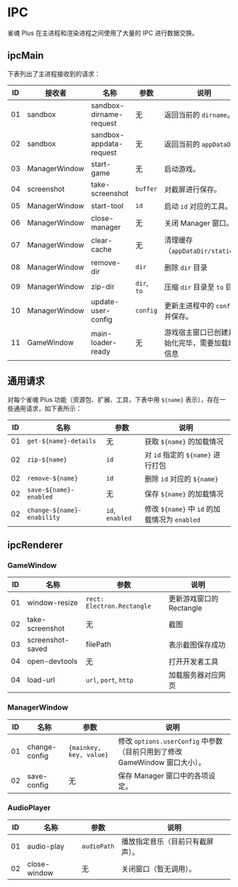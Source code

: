 # IPC

雀魂 Plus 在主进程和渲染进程之间使用了大量的 IPC 进行数据交换。

## ipcMain

下表列出了主进程接收到的请求：

| ID  | 接收者        | 名称                    | 参数        | 说明                                             |
| --- | ------------- | ----------------------- | ----------- | ------------------------------------------------ |
| 01  | sandbox       | sandbox-dirname-request | 无          | 返回当前的 `dirname`。                           |
| 02  | sandbox       | sandbox-appdata-request | 无          | 返回当前的 `appDataDir`                          |
| 03  | ManagerWindow | start-game              | 无          | 启动游戏。                                       |
| 04  | screenshot    | take-screenshot         | `buffer`    | 对截屏进行保存。                                 |
| 05  | ManagerWindow | start-tool              | `id`        | 启动 `id` 对应的工具。                           |
| 06  | ManagerWindow | close-manager           | 无          | 关闭 Manager 窗口。                              |
| 07  | ManagerWindow | clear-cache             | 无          | 清理缓存（`appDataDir/static/`）                 |
| 08  | ManagerWindow | remove-dir              | `dir`       | 删除 `dir` 目录                                  |
| 09  | ManagerWindow | zip-dir                 | `dir`, `to` | 压缩 `dir` 目录至 `to` 目录                      |
| 10  | ManagerWindow | update-user-config      | `config`    | 更新主进程中的 `config` 并保存。                 |
| 11  | GameWindow    | main-loader-ready       | 无          | 游戏宿主窗口已创建并初始化完毕，需要加载端口信息 |

## 通用请求

对每个雀魂 Plus 功能（资源包、扩展、工具，下表中用 `${name}` 表示），存在一些通用请求，如下表所示：

| ID  | 名称                       | 参数            | 说明                                          |
| --- | -------------------------- | --------------- | --------------------------------------------- |
| 01  | `get-${name}-details`      | 无              | 获取 `${name}` 的加载情况                     |
| 02  | `zip-${name}`              | `id`            | 对 `id` 指定的 `${name}` 进行打包             |
| 02  | `remove-${name}`           | `id`            | 删除 `id` 对应的 `${name}`                    |
| 02  | `save-${name}-enabled`     | 无              | 保存 `${name}` 的加载情况                     |
| 02  | `change-${name}-enability` | `id`, `enabled` | 修改 `${name}` 中 `id` 的加载情况为 `enabled` |

## ipcRenderer

### GameWindow

| ID  | 名称             | 参数                       | 说明                     |
| --- | ---------------- | -------------------------- | ------------------------ |
| 01  | window-resize    | `rect: Electron.Rectangle` | 更新游戏窗口的 Rectangle |
| 02  | take-screenshot  | 无                         | 截图                     |
| 03  | screenshot-saved | filePath                   | 表示截图保存成功         |
| 04  | open-devtools    | 无                         | 打开开发者工具           |
| 04  | load-url         | `url`, `port`, `http`      | 加载服务器对应网页       |

### ManagerWindow

| ID  | 名称          | 参数                    | 说明                                                                       |
| --- | ------------- | ----------------------- | -------------------------------------------------------------------------- |
| 01  | change-config | `{mainkey, key, value}` | 修改 `options.userConfig` 中参数（目前只用到了修改 GameWindow 窗口大小）。 |
| 02  | save-config   | 无                      | 保存 Manager 窗口中的各项设定。                                            |

### AudioPlayer

| ID  | 名称         | 参数        | 说明                             |
| --- | ------------ | ----------- | -------------------------------- |
| 01  | audio-play   | `audioPath` | 播放指定音乐（目前只有截屏声）。 |
| 02  | close-window | 无          | 关闭窗口（暂无调用）。           |
